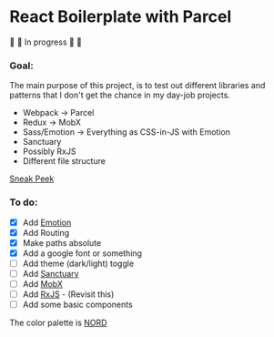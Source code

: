 # React Boilerplate with Parcel

:construction: :construction: In progress :construction: :construction:

### Goal:

The main purpose of this project, is to test out different libraries and patterns that I don't get the chance in my day-job projects.

* Webpack -> Parcel
* Redux -> MobX
* Sass/Emotion -> Everything as CSS-in-JS with Emotion
* Sanctuary
* Possibly RxJS
* Different file structure

[Sneak Peek](https://happy-elion-21b6f9.netlify.com/)

### To do:

* [x] Add [Emotion](https://github.com/emotion-js/emotion)
* [x] Add Routing
* [x] Make paths absolute
* [x] Add a google font or something
* [ ] Add theme (dark/light) toggle
* [ ] Add [Sanctuary](https://github.com/sanctuary-js/sanctuary)
* [ ] Add [MobX](https://github.com/mobxjs/mobx)
* [ ] Add [RxJS](https://github.com/Reactive-Extensions/RxJS) - (Revisit this)
* [ ] Add some basic components

The color palette is [NORD](https://github.com/arcticicestudio/nord)

